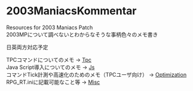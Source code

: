 # 2003ManiacsKommentar
Resources for 2003 Maniacs Patch  
2003MPについて調べないとわからなそうな事柄色々のメモ書き  
    
日英両方対応予定  

TPCコマンドについてのメモ -> [Tpc](/Tpc)  
Java Script導入についてのメモ -> [Js](/Js)  
コマンドTick計測や高速化のためのメモ（TPCユーザ向け） -> [Optimization](/Optimization)  
RPG_RT.iniに記載可能なこと等 -> [Misc](/Misc)  
